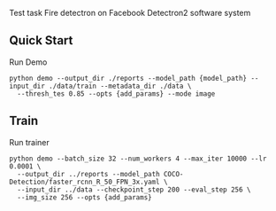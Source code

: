 Test task
Fire detectron on Facebook Detectron2 software system

## Quick Start
Run Demo
```
python demo --output_dir ./reports --model_path {model_path} --input_dir ./data/train --metadata_dir ./data \
  --thresh_tes 0.85 --opts {add_params} --mode image
```

## Train
Run trainer
```
python demo --batch_size 32 --num_workers 4 --max_iter 10000 --lr 0.0001 \
  --output_dir ../reports --model_path COCO-Detection/faster_rcnn_R_50_FPN_3x.yaml \
  --input_dir ../data --checkpoint_step 200 --eval_step 256 \
  --img_size 256 --opts {add_params}
```


